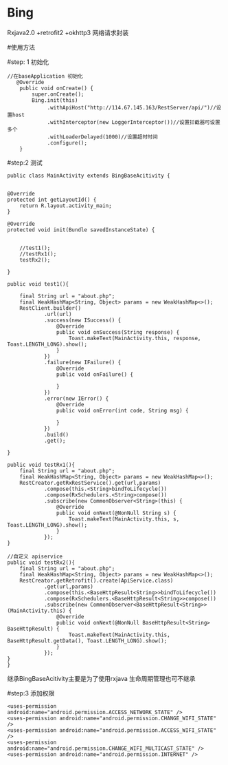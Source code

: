 # Bing
Rxjava2.0 +retrofit2 +okhttp3 网络请求封装

#使用方法

#step: 1 初始化

	//在baseApplication 初始化
	   @Override
	    public void onCreate() {
	        super.onCreate();
	        Bing.init(this)
	             .withApiHost("http://114.67.145.163/RestServer/api/")//设置host
	             .withInterceptor(new LoggerInterceptor())//设置拦截器可设置多个
	             .withLoaderDelayed(1000)//设置超时时间
	             .configure();
	    }

#step:2 测试

	public class MainActivity extends BingBaseAcitivity {


    @Override
    protected int getLayoutId() {
        return R.layout.activity_main;
    }

    @Override
    protected void init(Bundle savedInstanceState) {


        //test1();
        //testRx1();
        testRx2();

    }

    public void test1(){

        final String url = "about.php";
        final WeakHashMap<String, Object> params = new WeakHashMap<>();
        RestClient.builder()
                .url(url)
                .success(new ISuccess() {
                    @Override
                    public void onSuccess(String response) {
                        Toast.makeText(MainActivity.this, response, Toast.LENGTH_LONG).show();
                    }
                })
                .failure(new IFailure() {
                    @Override
                    public void onFailure() {

                    }
                })
                .error(new IError() {
                    @Override
                    public void onError(int code, String msg) {

                    }
                })
                .build()
                .get();

    }

    public void testRx1(){
        final String url = "about.php";
        final WeakHashMap<String, Object> params = new WeakHashMap<>();
        RestCreator.getRxRestService().get(url,params)
                .compose(this.<String>bindToLifecycle())
                .compose(RxSchedulers.<String>compose())
                .subscribe(new CommonObserver<String>(this) {
                    @Override
                    public void onNext(@NonNull String s) {
                        Toast.makeText(MainActivity.this, s, Toast.LENGTH_LONG).show();
                    }
                });
    }

	//自定义 apiservice 	
    public void testRx2(){
        final String url = "about.php";
        final WeakHashMap<String, Object> params = new WeakHashMap<>();
        RestCreator.getRetrofit().create(ApiService.class)
                .get(url,params)
                .compose(this.<BaseHttpResult<String>>bindToLifecycle())
                .compose(RxSchedulers.<BaseHttpResult<String>>compose())
                .subscribe(new CommonObserver<BaseHttpResult<String>>(MainActivity.this) {
                    @Override
                    public void onNext(@NonNull BaseHttpResult<String> BaseHttpResult) {
                        Toast.makeText(MainActivity.this, BaseHttpResult.getData(), Toast.LENGTH_LONG).show();
                    }
                });
    }
	}



继承BingBaseAcitivity主要是为了使用rxjava 生命周期管理也可不继承


#step:3 添加权限

   	<uses-permission android:name="android.permission.ACCESS_NETWORK_STATE" />
    <uses-permission android:name="android.permission.CHANGE_WIFI_STATE" />
    <uses-permission android:name="android.permission.ACCESS_WIFI_STATE" />
    <uses-permission android:name="android.permission.CHANGE_WIFI_MULTICAST_STATE" />
    <uses-permission android:name="android.permission.INTERNET" />
			
